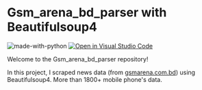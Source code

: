 # Gsm_arena_bd_parser with Beautifulsoup4

</hr>

![made-with-python](https://img.shields.io/badge/Made%20with-Python-1f425f.svg)
[![Open in Visual Studio Code](https://img.shields.io/static/v1?logo=visualstudiocode&label=&message=Open%20in%20Visual%20Studio%20Code&labelColor=2c2c32&color=007acc&logoColor=007acc)](https://github.dev/Nayemjaman/Gsm_arena_bd_parser)

</hr>

Welcome to the Gsm_arena_bd_parser repository!

In this project, I scraped news data (from [gsmarena.com.bd](https://www.gsmarena.com.bd/)) using Beautifulsoup4.
More than 1800+ mobile phone's data.
